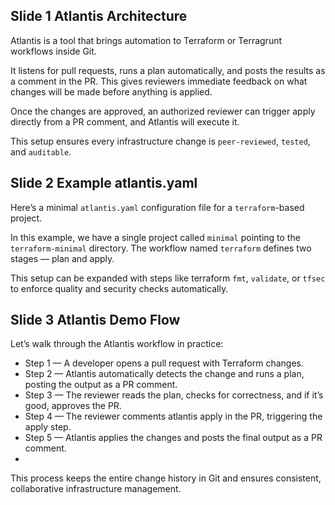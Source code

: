 ## Slide 1 Atlantis Architecture

Atlantis is a tool that brings automation to Terraform or Terragrunt workflows inside Git.

It listens for pull requests, runs a plan automatically, and posts the results as a comment in the PR.
This gives reviewers immediate feedback on what changes will be made before anything is applied.

Once the changes are approved, an authorized reviewer can trigger apply directly from a PR comment, and Atlantis will execute it.

This setup ensures every infrastructure change is `peer-reviewed`, `tested`, and `auditable`.

## Slide 2 Example atlantis.yaml
Here’s a minimal `atlantis.yaml` configuration file for a `terraform`-based project.

In this example, we have a single project called `minimal` pointing to the `terraform-minimal` directory.
The workflow named `terraform` defines two stages — plan and apply.

This setup can be expanded with steps like terraform `fmt`, `validate`, or `tfsec` to enforce quality and security checks automatically.

## Slide 3 Atlantis Demo Flow
Let’s walk through the Atlantis workflow in practice:
 - Step 1 — A developer opens a pull request with Terraform changes.
 - Step 2 — Atlantis automatically detects the change and runs a plan, posting the output as a PR comment.
 - Step 3 — The reviewer reads the plan, checks for correctness, and if it’s good, approves the PR.
 - Step 4 — The reviewer comments atlantis apply in the PR, triggering the apply step.
 - Step 5 — Atlantis applies the changes and posts the final output as a PR comment.
 - 
This process keeps the entire change history in Git and ensures consistent, collaborative infrastructure management.